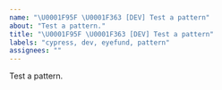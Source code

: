 ```yaml
---
name: "\U0001F95F \U0001F363 [DEV] Test a pattern"
about: "Test a pattern."
title: "\U0001F95F \U0001F363 [DEV] Test a pattern"
labels: "cypress, dev, eyefund, pattern"
assignees: ""
---
```

Test a pattern.
